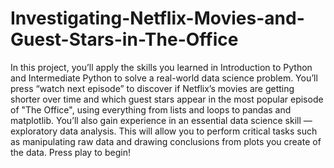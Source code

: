 # Investigating-Netflix-Movies-and-Guest-Stars-in-The-Office
In this project, you’ll apply the skills you learned in Introduction to Python and Intermediate Python to solve a real-world data science problem. You’ll press “watch next episode” to discover if Netflix’s movies are getting shorter over time and which guest stars appear in the most popular episode of "The Office", using everything from lists and loops to pandas and matplotlib.  You’ll also gain experience in an essential data science skill — exploratory data analysis. This will allow you to perform critical tasks such as manipulating raw data and drawing conclusions from plots you create of the data. Press play to begin!
